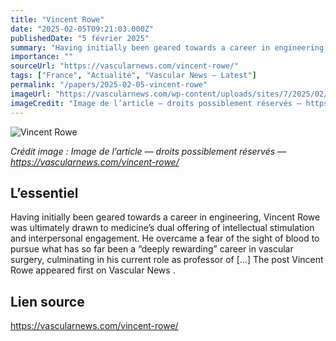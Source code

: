 ```yaml
---
title: "Vincent Rowe"
date: "2025-02-05T09:21:03.000Z"
publishedDate: "5 février 2025"
summary: "Having initially been geared towards a career in engineering, Vincent Rowe was ultimately drawn to medicine’s dual offering of intellectual stimulation and interpersonal engagement. He overcame a fear of the sight of blood to pursue what has so far been a “deeply rewarding” career in vascular surgery, culminating in his current role as professor of [&#8230;] The post Vincent Rowe appeared first on Vascular News ."
importance: ""
sourceUrl: "https://vascularnews.com/vincent-rowe/"
tags: ["France", "Actualité", "Vascular News — Latest"]
permalink: "/papers/2025-02-05-vincent-rowe"
imageUrl: "https://vascularnews.com/wp-content/uploads/sites/7/2025/02/Dr-Vincent-Rowe-fin--1024x931.jpg"
imageCredit: "Image de l’article — droits possiblement réservés — https://vascularnews.com/vincent-rowe/"
---
```


![Vincent Rowe](https://vascularnews.com/wp-content/uploads/sites/7/2025/02/Dr-Vincent-Rowe-fin--1024x931.jpg)

*Crédit image : Image de l’article — droits possiblement réservés — https://vascularnews.com/vincent-rowe/*

## L’essentiel

Having initially been geared towards a career in engineering, Vincent Rowe was ultimately drawn to medicine’s dual offering of intellectual stimulation and interpersonal engagement. He overcame a fear of the sight of blood to pursue what has so far been a “deeply rewarding” career in vascular surgery, culminating in his current role as professor of [&#8230;] The post Vincent Rowe appeared first on Vascular News .

## Lien source

https://vascularnews.com/vincent-rowe/
